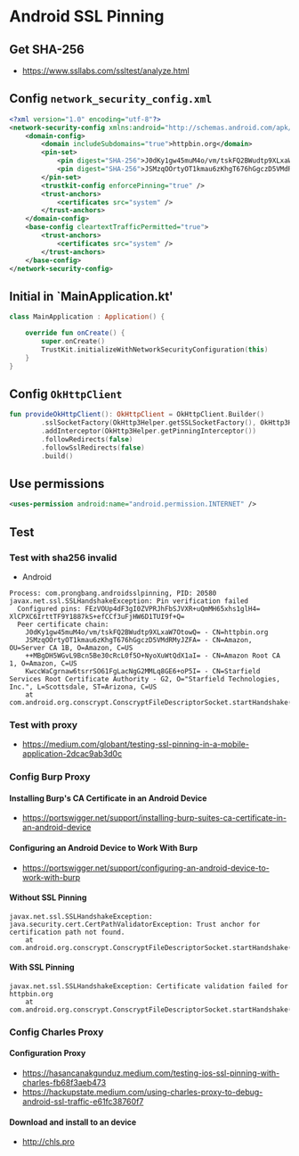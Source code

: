 # Android SSL Pinning

## Get SHA-256

- https://www.ssllabs.com/ssltest/analyze.html

## Config `network_security_config.xml`

```xml
<?xml version="1.0" encoding="utf-8"?>
<network-security-config xmlns:android="http://schemas.android.com/apk/res/android">
	<domain-config>
		<domain includeSubdomains="true">httpbin.org</domain>
		<pin-set>
			<pin digest="SHA-256">J0dKy1gw45muM4o/vm/tskFQ2BWudtp9XLxaW7OtowQ=</pin>
			<pin digest="SHA-256">JSMzqOOrtyOT1kmau6zKhgT676hGgczD5VMdRMyJZFA=</pin>
		</pin-set>
		<trustkit-config enforcePinning="true" />
		<trust-anchors>
			<certificates src="system" />
		</trust-anchors>
	</domain-config>
	<base-config cleartextTrafficPermitted="true">
		<trust-anchors>
			<certificates src="system" />
		</trust-anchors>
	</base-config>
</network-security-config>
```

## Initial in `MainApplication.kt'

```kotlin
class MainApplication : Application() {

	override fun onCreate() {
		super.onCreate()
		TrustKit.initializeWithNetworkSecurityConfiguration(this)
	}
}
```

## Config `OkHttpClient`

```kotlin
fun provideOkHttpClient(): OkHttpClient = OkHttpClient.Builder()
        .sslSocketFactory(OkHttp3Helper.getSSLSocketFactory(), OkHttp3Helper.getTrustManager())
        .addInterceptor(OkHttp3Helper.getPinningInterceptor())
        .followRedirects(false)
        .followSslRedirects(false)
        .build()
```

## Use permissions

```xml
<uses-permission android:name="android.permission.INTERNET" />
```

## Test

### Test with sha256 invalid

- Android

```
Process: com.prongbang.androidsslpinning, PID: 20580
javax.net.ssl.SSLHandshakeException: Pin verification failed
  Configured pins: FEzVOUp4dF3gI0ZVPRJhFbSJVXR+uQmMH65xhs1glH4= XlCPXC6IrttTF9Y1887kS+efCCf3uFjHW6D1TUI9f+Q= 
  Peer certificate chain: 
    J0dKy1gw45muM4o/vm/tskFQ2BWudtp9XLxaW7OtowQ= - CN=httpbin.org
    JSMzqOOrtyOT1kmau6zKhgT676hGgczD5VMdRMyJZFA= - CN=Amazon, OU=Server CA 1B, O=Amazon, C=US
    ++MBgDH5WGvL9Bcn5Be30cRcL0f5O+NyoXuWtQdX1aI= - CN=Amazon Root CA 1, O=Amazon, C=US
    KwccWaCgrnaw6tsrrSO61FgLacNgG2MMLq8GE6+oP5I= - CN=Starfield Services Root Certificate Authority - G2, O="Starfield Technologies, Inc.", L=Scottsdale, ST=Arizona, C=US
    at com.android.org.conscrypt.ConscryptFileDescriptorSocket.startHandshake(ConscryptFileDescriptorSocket.java:239)
```

### Test with proxy

- https://medium.com/globant/testing-ssl-pinning-in-a-mobile-application-2dcac9ab3d0c

### Config Burp Proxy

#### Installing Burp's CA Certificate in an Android Device

- https://portswigger.net/support/installing-burp-suites-ca-certificate-in-an-android-device

#### Configuring an Android Device to Work With Burp

- https://portswigger.net/support/configuring-an-android-device-to-work-with-burp


#### Without SSL Pinning

```
javax.net.ssl.SSLHandshakeException: java.security.cert.CertPathValidatorException: Trust anchor for certification path not found.
    at com.android.org.conscrypt.ConscryptFileDescriptorSocket.startHandshake(ConscryptFileDescriptorSocket.java:239)
```
    
#### With SSL Pinning

```
javax.net.ssl.SSLHandshakeException: Certificate validation failed for httpbin.org
    at com.android.org.conscrypt.ConscryptFileDescriptorSocket.startHandshake(ConscryptFileDescriptorSocket.java:239)
```

### Config Charles Proxy

#### Configuration Proxy

- https://hasancanakgunduz.medium.com/testing-ios-ssl-pinning-with-charles-fb68f3aeb473
- https://hackupstate.medium.com/using-charles-proxy-to-debug-android-ssl-traffic-e61fc38760f7

#### Download and install to an device

- http://chls.pro

